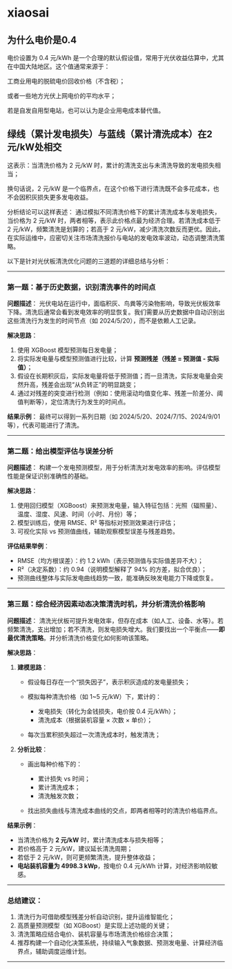 # xiaosai
## 为什么电价是0.4
电价设置为 0.4 元/kWh 是一个合理的默认假设值，常用于光伏收益估算中，尤其在中国大陆地区。这个值通常来源于：

工商业用电的脱硫电价回收价格（不含税）；

或者一些地方光伏上网电价的平均水平；

若是自发自用型电站，也可以认为是企业用电成本替代值。
## 绿线（累计发电损失）与蓝线（累计清洗成本）在2元/kW处相交


这表示：当清洗价格为 2 元/kW 时，累计的清洗支出与未清洗导致的发电损失相当；

换句话说，2 元/kW 是一个临界点，在这个价格下进行清洗既不会多花成本，也不会因积灰损失更多发电收益。

分析结论可以这样表述：
通过模拟不同清洗价格下的累计清洗成本与发电损失，当价格为 2 元/kW 时，两者相等，表示此价格点最为经济合理。若清洗成本低于 2 元/kW，频繁清洗是划算的；若高于 2 元/kW，减少清洗次数反而更优。因此，在实际运维中，应密切关注市场清洗报价与电站的发电效率波动，动态调整清洗策略。

以下是针对光伏板清洗优化问题的三道题的详细总结与分析：

---

### **第一题：基于历史数据，识别清洗事件的时间点**

**问题描述**：
光伏电站在运行中，面临积灰、鸟粪等污染物影响，导致光伏板效率下降。清洗后通常会看到发电效率的明显恢复。我们需要从历史数据中自动识别出这些清洗行为发生的时间节点（如 2024/5/20），而不是依赖人工记录。

**解决思路**：

1. 使用 XGBoost 模型预测每日发电量；
2. 将实际发电量与模型预测值进行比较，计算 **预测残差（残差 = 预测值 - 实际值）**；
3. 假设在长期积灰后，实际发电量将低于预测值；而一旦清洗，实际发电量会突然升高，残差会出现“从负转正”的明显跳变；
4. 通过对残差的突变进行检测（例如：使用滚动均值变化率、残差一阶差分、阈值判断等），定位清洗行为发生的时间点。

**结果示例**：
最终可以得到一系列日期（如 2024/5/20、2024/7/15、2024/9/01 等），代表可能进行了清洗。

---

### **第二题：给出模型评估与误差分析**

**问题描述**：
构建一个发电预测模型，用于分析清洗对发电效率的影响。评估模型性能是保证识别准确性的基础。

**解决思路**：

1. 使用回归模型（XGBoost）来预测发电量，输入特征包括：光照（辐照量）、温度、湿度、风速、时间（小时、月份）等；
2. 模型训练后，使用 RMSE、R² 等指标对预测效果进行评估；
3. 可视化实际 vs 预测值曲线，辅助观察模型误差与残差趋势。

**评估结果举例**：

* RMSE（均方根误差）：约 1.2 kWh（表示预测值与实际值差异不大）；
* R²（决定系数）：约 0.94（说明模型解释了 94% 的方差，拟合优良）；
* 预测曲线整体与实际发电曲线趋势一致，能准确反映发电能力下降或恢复。

---

### **第三题：综合经济因素动态决策清洗时机，并分析清洗价格影响**

**问题描述**：
清洗光伏板可提升发电效率，但存在成本（如人工、设备、水等）。若频繁清洗，支出增加；若不清洗，则发电损失增大。我们要找出一个平衡点——**即最优清洗策略**。并分析清洗价格变化如何影响该策略。

**解决思路**：

1. **建模思路**：

   * 假设每日存在一个“损失因子”，表示积灰造成的发电量损失；
   * 模拟每种清洗价格（如 1\~5 元/kW）下，累计的：

     * 发电损失（转化为金钱损失，电价按 0.4 元/kWh）；
     * 清洗成本（根据装机容量 × 次数 × 单价）；
   * 每次当累积损失超过一次清洗成本时，触发清洗；
2. **分析比较**：

   * 画出每种价格下的：

     * 累计损失 vs 时间；
     * 累计清洗成本；
     * 清洗触发次数；
   * 找出损失曲线与清洗成本曲线的交点，即两者相等时的清洗价格临界点。

**结果示例**：

* 当清洗价格为 **2 元/kW** 时，累计清洗成本与损失相等；
* 若价格高于 2 元/kW，建议延长清洗周期；
* 若低于 2 元/kW，则可更频繁清洗，提升整体收益；
* **电站装机容量为 4998.3 kWp**，按电价 0.4 元/kWh 计算，对经济影响较敏感。

---

### **总结建议**：

1. 清洗行为可借助模型残差分析自动识别，提升运维智能化；
2. 高质量预测模型（如 XGBoost）是实现上述功能的关键；
3. 清洗策略应结合电价、装机容量与市场清洗价格综合决策；
4. 推荐构建一个自动化决策系统，持续输入气象数据、预测发电量、计算经济临界点，辅助调度运维计划。

---

